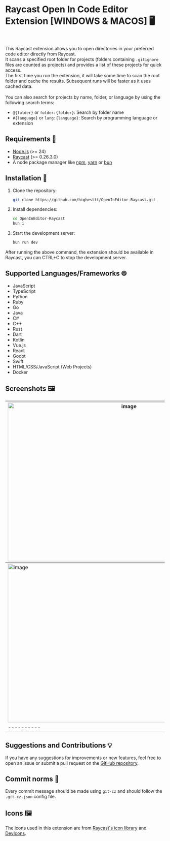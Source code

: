 # Raycast Open In Code Editor Extension [WINDOWS & MACOS] 🖥️

</br>

This Raycast extension allows you to open directories in your preferred code editor directly from Raycast.\
It scans a specified root folder for projects (folders containing `.gitignore` files are counted as projects) and provides a list of these projects for quick access.\
The first time you run the extension, it will take some time to scan the root folder and cache the results. Subsequent runs will be faster as it uses cached data.\
\
You can also search for projects by name, folder, or language by using the following search terms:
- `@{folder}` or `folder:{folder}`: Search by folder name
- `#{language}` or `lang:{language}`: Search by programming language or extension

## Requirements 📝

- [Node.js](https://nodejs.org/) (>= 24)
- [Raycast](https://www.raycast.com/) (>= 0.26.3.0)
- A node package manager like [npm](https://www.npmjs.com/), [yarn](https://yarnpkg.com/) or [bun](https://bun.sh/)

## Installation 🚀

1. Clone the repository:

   ```bash
   git clone https://github.com/highesttt/OpenInEditor-Raycast.git 
   ```

2. Install dependencies:

   ```bash
   cd OpenInEditor-Raycast
   bun i
   ```

3. Start the development server:

   ```bash
   bun run dev
   ```

After running the above command, the extension should be available in Raycast, you can CTRL+C to stop the development server.

## Supported Languages/Frameworks 🌐

- JavaScript
- TypeScript
- Python
- Ruby
- Go
- Java
- C#
- C++
- Rust
- Dart
- Kotlin
- Vue.js
- React
- Godot
- Swift
- HTML/CSS/JavaScript (Web Projects)
- Docker

## Screenshots 🖼️

| <img width="750" height="500" alt="image" src="https://github.com/user-attachments/assets/c87e0ad8-a23a-4d96-ba66-7a5c63d9f5a1" /> | <img width="750" height="500" alt="image" src="https://github.com/user-attachments/assets/fabf07e5-d739-4606-bfd5-adf5a9b065dd" /> |
|----------|----------|
| <img width="750" height="500" alt="image" src="https://github.com/user-attachments/assets/44679ef8-96c1-4cba-a4bd-95dfec141d5a" /> | <img width="750" height="500" alt="image" src="https://github.com/user-attachments/assets/34287b16-c0f1-45c4-b28f-a9b138918aee" /> |
|----------|----------|


## Suggestions and Contributions 💡

If you have any suggestions for improvements or new features, feel free to open an issue or submit a pull request on the [GitHub repository](https://github.com/highesttt/OpenInCode-Raycast).

## Commit norms 📝

Every commit message should be made using `git-cz` and should follow the `.git-cz.json` config file.

## Icons 🖼️

The icons used in this extension are from [Raycast's icon library](https://www.raycast.com/icons) and [DevIcons](https://devicon.dev/).
